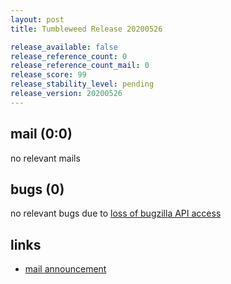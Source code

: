 ```yaml
---
layout: post
title: Tumbleweed Release 20200526

release_available: false
release_reference_count: 0
release_reference_count_mail: 0
release_score: 99
release_stability_level: pending
release_version: 20200526
---
```


## mail (0:0)

no relevant mails

## bugs (0)

<!--more-->

no relevant bugs due to [loss of bugzilla API access](https://bugzilla.opensuse.org/show_bug.cgi?id=1157722)



## links

- [mail announcement](https://lists.opensuse.org/opensuse-factory/2020-05/msg00251.html)
